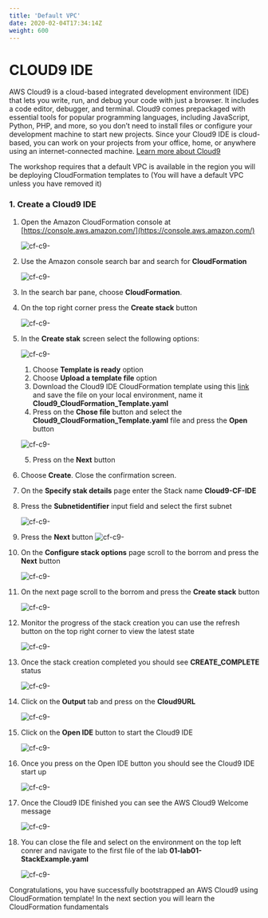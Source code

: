 ```yaml
---
title: 'Default VPC'
date: 2020-02-04T17:34:14Z
weight: 600
---
```

# CLOUD9 IDE

AWS Cloud9 is a cloud-based integrated development environment (IDE) that lets you write, run, and debug your code with just a browser. It includes a code editor, debugger, and terminal. Cloud9 comes prepackaged with essential tools for popular programming languages, including JavaScript, Python, PHP, and more, so you don’t need to install files or configure your development machine to start new projects. Since your Cloud9 IDE is cloud-based, you can work on your projects from your office, home, or anywhere using an internet-connected machine. 
[Learn more about Cloud9](https://aws.amazon.com/cloud9/)


The workshop requires that a default VPC is available in the region you will be deploying CloudFormation templates to (You will have a default VPC unless you have removed it)

### 1. Create a Cloud9 IDE

1. Open the Amazon CloudFormation console at [https://console.aws.amazon.com/](https://console.aws.amazon.com/) 
   
   ![cf-c9-](../00-prerequisites/1.AWS-console.png)

2. Use the Amazon console search bar and search for **CloudFormation**

    ![cf-c9-](../00-prerequisites/1.CloudFormationService.png)

3. In the search bar pane, choose **CloudFormation**.

4. On the top right corner press the **Create stack** button

    ![cf-c9-](../00-prerequisites/2.CF-CreateStack1.png)

5. In the **Create stak** screen select the following options:

    ![cf-c9-](../00-prerequisites/5.CF-CreateStack-existing-file.png)

   1. Choose **Template is ready** option
   2. Choose **Upload a template file** option
   3. Download the Cloud9 IDE CloudFormation template using this [link](https://raw.githubusercontent.com/eliranbi/AWSCloudFormation/main/code/Cloud9_CloudFormation_Template.yaml) and save the file on your local environment, name it **Cloud9_CloudFormation_Template.yaml**
   4. Press on the  **Chose file** button and select the **Cloud9_CloudFormation_Template.yaml** file and press the **Open** button

    ![cf-c9-](../00-prerequisites/4.CF-CreateStack-upload-file.png)

   5. Press on the **Next** button
6. Choose **Create**. Close the confirmation screen.
7. On the **Specify stak details** page enter the Stack name **Cloud9-CF-IDE**
8. Press the **Subnetidentifier** input field and select the first subnet
    
    ![cf-c9-](../00-prerequisites/2.1-CF-Subnet.png)

9.  Press the **Next** button
    ![cf-c9-](../00-prerequisites/7.CF-CreateStack-next.png)

10. On the **Configure stack options** page scroll to the borrom and press the **Next** button

    ![cf-c9-](../00-prerequisites/8.CF-CreateStack-next-next.png)

11. On the next page scroll to the borrom and press the **Create stack** button

    ![cf-c9-](../00-prerequisites/9.CF-CreateStack-createStack-button.png)

12. Monitor the progress of the stack creation you can use the refresh button on the top right corner to view the latest state

    ![cf-c9-](../00-prerequisites/2.CF-CreateStack-progress.png)

13. Once the stack creation completed you should see **CREATE_COMPLETE** status

    ![cf-c9-](../00-prerequisites/11.CF-CreateStack-progress-completed.png)

14. Click on the **Output** tab and press on the **Cloud9URL** 

    ![cf-c9-](../00-prerequisites/12.CF-CreateStack-output.png)

15. Click on the **Open IDE** button to start the Cloud9 IDE

    ![cf-c9-](../00-prerequisites/13.CF-CreateStack-Cloud9-ide.png)

16. Once you press on the Open IDE button you should see the Cloud9 IDE start up

    ![cf-c9-](../00-prerequisites/14.CF-CreateStack-C9-start.png)

17. Once the Cloud9 IDE finished you can see the AWS Cloud9 Welcome message 

    ![cf-c9-](../00-prerequisites/15.CF-CreateStack-C9-started.png)

18. You can close the file and select on the environment on the top left conrer and navigate to the first file of the lab **01-lab01-StackExample.yaml**
    
    ![cf-c9-](../00-prerequisites/16.CF-CreateStack-C9-started-git.png)


Congratulations, you have successfully bootstrapped an AWS Cloud9 using CloudFormation template! In the next section you will learn the CloudFormation fundamentals 

